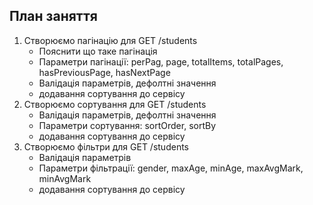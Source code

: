 ## План заняття

1. Створюємо пагінацію для GET /students
   - Пояснити що таке пагінація
   - Параметри пагінації: perPag, page, totalItems, totalPages, hasPreviousPage, hasNextPage
   - Валідація параметрів, дефолтні значення
   - додавання сортування до сервісу
2. Створюємо сортування для GET /students
   - Валідація параметрів, дефолтні значення
   - Параметри сортування: sortOrder, sortBy
   - додавання сортування до сервісу
3. Створюємо фільтри для GET /students
   - Валідація параметрів
   - Параметри фільтрації: gender, maxAge, minAge, maxAvgMark, minAvgMark
   - додавання сортування до сервісу
